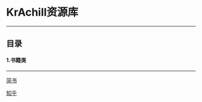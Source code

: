 # KrAchill资源库
---
## 目录
#### 1.书籍类

---
[简书](https://www.jianshu.com/u/abb10f6fc88d)

[知乎](https://www.zhihu.com/people/KrAchill/activities)

